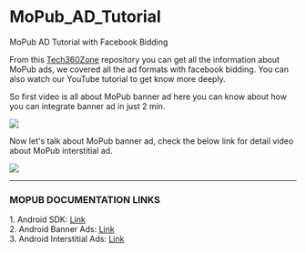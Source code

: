 # MoPub_AD_Tutorial
MoPub AD Tutorial with Facebook Bidding

From this <a href="https://www.youtube.com/tech360zone?sub_confirmation=1">Tech360Zone</a> repository you can get all the information about MoPub ads, we covered all the ad formats with facebook bidding. You can also watch our YouTube tutorial to get know more deeply.

So first video is all about MoPub banner ad here you can know about how you can integrate banner ad in just 2 min.

<a href="https://www.youtube.com/watch?v=ceAGFBtgbnQ&ab_channel=Tech360Zone">
<img src="https://i.ibb.co/b251W3y/thumbnail.png">
</a>

Now let's talk about MoPub banner ad, check the below link for detail video about MoPub interstitial ad.

<a href="https://youtu.be/0Z7ho4rrmqA">
<img src="https://i.ibb.co/vQmRG8g/thumbnail-main.png">
</a>

---------------------------------------------------------------------------------------------

<h3>MOPUB DOCUMENTATION LINKS</h3>
1. Android SDK: <a href="https://developers.mopub.com/publishers/android/">Link</a></br>
2. Android Banner Ads: <a href="https://developers.mopub.com/publishers/android/banner/">Link</a></br>
3. Android Interstitial Ads: <a href="https://developers.mopub.com/publishers/android/interstitial/">Link</a></br>
